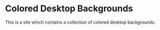 # Colored Desktop Backgrounds
This is a site which contains a collection of colored desktop backgrounds.